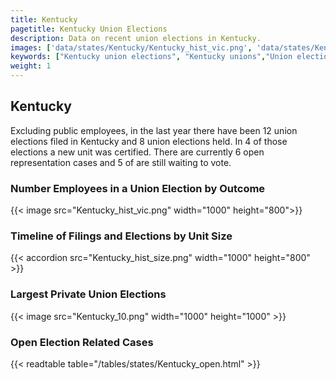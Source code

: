 ```yaml
---
title: Kentucky
pagetitle: Kentucky Union Elections
description: Data on recent union elections in Kentucky.
images: ['data/states/Kentucky/Kentucky_hist_vic.png', 'data/states/Kentucky/Kentucky_hist_size.png', 'data/states/Kentucky/Kentucky_10.png']
keywords: ["Kentucky union elections", "Kentucky unions","Union elections"]
weight: 1
---
```

##  Kentucky

Excluding public employees, in the last year there have been 12 union elections filed in Kentucky and 8 union elections held. In 4 of those elections a new unit was certified. There are currently 6 open representation cases and 5 of are still waiting to vote.

### Number Employees in a Union Election by Outcome
{{< image src="Kentucky_hist_vic.png" width="1000" height="800">}}

### Timeline of Filings and Elections by Unit Size
{{< accordion src="Kentucky_hist_size.png" width="1000" height="800" >}}

### Largest Private Union Elections
{{< image src="Kentucky_10.png" width="1000" height="1000"  >}}

### Open Election Related Cases
{{< readtable table="/tables/states/Kentucky_open.html" >}}

